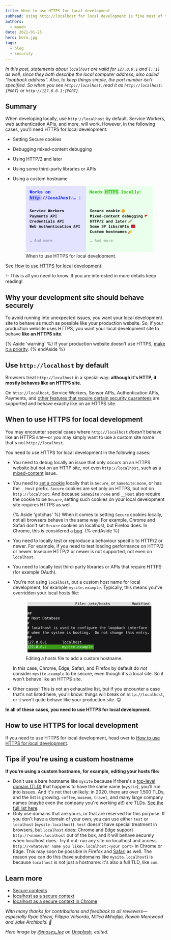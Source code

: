 ```yaml
---
title: When to use HTTPS for local development
subhead: Using http://localhost for local development is fine most of the time, except in some special cases. This post explains when you need to run your local development site with HTTPS.
authors:
  - maudn
date: 2021-01-25
hero: hero.jpg
tags:
  - blog
  - security
---
```


_In this post, statements about `localhost` are valid for `127.0.0.1` and `[::1]` as well, since they both describe the local computer address, also called "loopback address". Also, to keep things simple, the port number isn't specified._
_So when you see `http://localhost`, read it as `http://localhost:{PORT}` or `http://127.0.0.1:{PORT}`._

## Summary

When developing locally, use `http://localhost` by default. Service Workers, web authentication APIs, and more, will work.
However, in the following cases, you'll need HTTPS for local development:

- Setting Secure cookies
- Debugging mixed-content debugging
- Using HTTP/2 and later
- Using some third-party libraries or APIs
- Using a custom hostname

  <figure class="w-figure">
    <img src="./when-to-use-local-https.png" alt="A list of cases when you need to use HTTPS for local development.">
    <figcaption class="w-figcaption">When to use HTTPS for local development.</figcaption>
  </figure>

See [How to use HTTPS for local development](/how-to-use-local-https).

✨ This is all you need to know. If you are interested in more details keep reading!

## Why your development site should behave securely

To avoid running into unexpected issues, you want your local development site to behave as much as possible like your production website. So, if your production website uses HTTPS, you want your local development site to behave **like an HTTPS site**.

{% Aside 'warning' %}
If your production website doesn't use HTTPS, [make it a priority](/why-https-matters/).
{% endAside %}

## Use `http://localhost` by default

Browsers treat `http://localhost` in a special way: **although it's HTTP, it mostly behaves like an HTTPS site**.

On `http://localhost`, Service Workers, Sensor APIs, Authentication APIs, Payments, and [other features that require certain security guarantees](https://developer.mozilla.org/en-US/docs/Web/Security/Secure_Contexts/features_restricted_to_secure_contexts) are supported and behave exactly like on an HTTPS site.

## When to use HTTPS for local development

You may encounter special cases where `http://localhost` _doesn't_ behave like an HTTPS site—or you may simply want to use a custom site name that's not `http://localhost`.

You need to use HTTPS for local development in the following cases:

- You need to debug locally an issue that only occurs on an HTTPS website but not on an HTTP site, not even `http://localhost`, such as a [mixed-content](https://developer.mozilla.org/en-US/docs/Web/Security/Mixed_content) issue.
- You need to [set a cookie](https://developer.mozilla.org/en-US/docs/Web/HTTP/Headers/Set-Cookie) locally that is `Secure`, or `SameSite:none`, or has the `__Host` prefix. `Secure` cookies are set only on HTTPS, but not on `http://localhost`. And because `SameSite:none` and `__Host` also require the cookie to be `Secure`, setting such cookies on your local development site requires HTTPS as well.

  {% Aside 'gotchas' %}
  When it comes to setting `Secure` cookies locally, not all browsers behave in the same way! For example, Chrome and Safari don't set `Secure` cookies on localhost, but Firefox does. In Chrome, this is considered a [bug](https://bugs.chromium.org/p/chromium/issues/detail?id=1056543&q=localhost%20secure%20cookie&can=2).
  {% endAside %}

- You need to locally test or reproduce a behaviour specific to HTTP/2 or newer. For example, if you need to test loading performance on HTTP/2 or newer. Insecure HTTP/2 or newer is not supported, not even on `localhost`.
- You need to locally test third-party libraries or APIs that require HTTPS (for example OAuth).
- You're not using `localhost`, but a custom host name for local development, for example `mysite.example`. Typically, this means you've overridden your local hosts file:
  <figure class="w-figure">
    <img src="./hosts.jpg" alt="Screenshot of a terminal editing a hosts file">
    <figcaption class="w-figcaption">Editing a hosts file to add a custom hostname.</figcaption>
  </figure>

  In this case, Chrome, Edge, Safari, and Firefox by default do _not_ consider `mysite.example` to be secure, even though it's a local site. So it won't behave like an HTTPS site.

- Other cases! This is not an exhaustive list, but if you encounter a case that's not listed here, you'll know: things will break on `http://localhost`, or it won't quite behave like your production site. 🙃

**In all of these cases, you need to use HTTPS for local development.**

## How to use HTTPS for local development

If you need to use HTTPS for local development, head over to [How to use HTTPS for local development](/how-to-use-local-https).

## Tips if you're using a custom hostname

**If you're using a custom hostname, for example, editing your hosts file:**

- Don't use a bare hostname like `mysite` because if there's a [top-level domain (TLD)](https://en.wikipedia.org/wiki/Top-level_domain) that happens to have the same name (`mysite`), you'll run into issues. And it's not that unlikely: in 2020, there are over 1,500 TLDs, and the list is growing. `coffee`, `museum`, `travel`, and many large company names (maybe even the company you're working at!) are TLDs. [See the full list here](https://data.iana.org/TLD/tlds-alpha-by-domain.txt).
- Only use domains that are yours, or that are reserved for this purpose. If you don't have a domain of your own, you can use either `test` or `localhost` (`mysite.localhost`). `test` doesn't have special treatment in browsers, but `localhost` does: Chrome and Edge support `http://<name>.localhost` out of the box, and it will behave securely when localhost does. Try it out: run any site on localhost and access `http://<whatever name you like>.localhost:<your port>` in Chrome or Edge. This may soon be possible in Firefox and [Safari](https://bugs.webkit.org/show_bug.cgi?id=160504) as well. The reason you can do this (have subdomains like `mysite.localhost`) is because `localhost` is not just a hostname: it's also a full TLD, like `com`.

## Learn more

- [Secure contexts](https://developer.mozilla.org/en-US/docs/Web/Security/Secure_Contexts)
- [localhost as a secure context](https://www.w3.org/TR/secure-contexts/#localhost)
- [localhost as a secure context in Chrome](https://www.chromestatus.com/feature/6269417340010496)

_With many thanks for contributions and feedback to all reviewers—especially Ryan Sleevi,
Filippo Valsorda, Milica Mihajlija, Rowan Merewood and Jake Archibald. 🙌_

_Hero image by [@moses_lee](https://unsplash.com/@moses_lee) on [Unsplash](https://unsplash.com/photos/Q2Xy_hYzrgg), edited._
